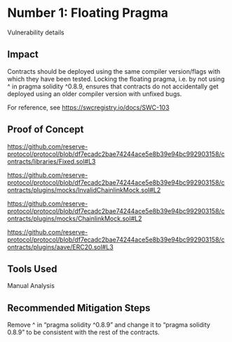 # Number 1: Floating Pragma

Vulnerability details

## Impact

Contracts should be deployed using the same compiler version/flags with which they have been tested. Locking the floating pragma, i.e. by not using ^ in pragma solidity ^0.8.9, ensures that contracts do not accidentally get deployed using an older compiler version with unfixed bugs.

For reference, see https://swcregistry.io/docs/SWC-103


## Proof of Concept

https://github.com/reserve-protocol/protocol/blob/df7ecadc2bae74244ace5e8b39e94bc992903158/contracts/libraries/Fixed.sol#L3 

https://github.com/reserve-protocol/protocol/blob/df7ecadc2bae74244ace5e8b39e94bc992903158/contracts/plugins/mocks/InvalidChainlinkMock.sol#L2 

https://github.com/reserve-protocol/protocol/blob/df7ecadc2bae74244ace5e8b39e94bc992903158/contracts/plugins/mocks/ChainlinkMock.sol#L2 

https://github.com/reserve-protocol/protocol/blob/df7ecadc2bae74244ace5e8b39e94bc992903158/contracts/plugins/aave/ERC20.sol#L3 


## Tools Used

Manual Analysis

## Recommended Mitigation Steps

Remove ^ in “pragma solidity ^0.8.9” and change it to “pragma solidity 0.8.9” to be consistent with the rest of the contracts.